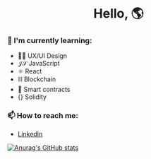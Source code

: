 <h1 align="center">Hello, 🌎</h1>
  
### 🌱 I'm currently learning:

- 👨‍🎨 UX/UI Design
- 𝒥𝒮 JavaScript
- ⚛ React
- ⛓ Blockchain
- 🤝 Smart contracts
- {} Solidity

### 📫 How to reach me:

- [LinkedIn](https://www.linkedin.com/in/marcusluiss/)

[![Anurag's GitHub stats](https://github-readme-stats.vercel.app/api?username=marcusluis&show_icons=true)](https://github.com/anuraghazra/github-readme-stats)

